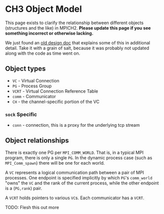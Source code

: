 # CH3 Object Model

This page exists to clarify the relationship between different objects
(structures and the like) in MPICH2. **Please update this page if you
see something incorrect or otherwise lacking.**

We just found an 
[old design doc](Process_Groups_and_Virtual_Connections.md)
that explains some of this in additional detail. Take it with a grain
of salt, because it was probably not updated along with the code as
time went on.

## Object types

  - `VC` - Virtual Connection
  - `PG` - Process Group
  - `VCRT` - Virtual Connection Reference Table
  - `comm` - Communicator
  - `CH` - the channel-specific portion of the VC

### `sock` Specific

  - `conn` - connection, this is a proxy for the underlying tcp stream

## Object relationships

There is exactly one PG per `MPI_COMM_WORLD`. That is, in a typical
MPI program, there is only a single `PG`. In the dynamic process case
(such as `MPI_Comm_spawn`) there will be one for each world.

A `VC` represents a logical communication path between a pair of MPI
processes. One endpoint is specified implicitly by which `PG`'s
`comm_world` "owns" the `VC` and the rank of the current process, while the
other endpoint is a (`PG,rank`) pair.

A `VCRT` holds pointers to various `VC`s. Each communicator has a `VCRT`.

TODO: Flesh this out more
